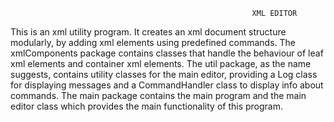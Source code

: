                                                          XML EDITOR
This is an xml utility program. It creates an xml document structure modularly, by adding xml elements using predefined commands.
The xmlComponents package contains classes that handle the behaviour of leaf xml elements and container xml elements.
The util package, as the name suggests, contains utility classes for the main editor, providing a Log class for displaying messages and a CommandHandler class to display info about commands.
The main package contains the main program and the main editor class which provides the main functionality of this program.
